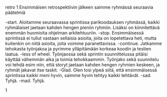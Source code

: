 retro 1
Ensimmäisen retrospektiivin jälkeen saimme ryhmässä seuraavia päätelmiä
 
-start. Aloitamme seuraavassa sprintissa parikoodauksen ryhmässä, kaikki ryhmälaiset jaetaan kahden hengen pieniin ryhmiin. Lisäksi on kiinnitettävä enemmän huomioita ohjelman arkitehtuuriin.
-stop. Ensimmäisessä sprintissä ei tullut vastaan sellaisia asioita, joita on lopetettava heti, mutta kuitenkin on niitä asioita, joita voimme paranettavissa.
-continue. Jatkamme tehokasta työnjakoa ja pyrimme ylläpitämään korkeaa koodin ja testien laatua.
-less of wheel. Työnjaossa sekä sprintin suunnittelussa pitäisi käyttää vähemmän aika ja toimia tehokkaammin. Työnjako sekä suunnitelu voi tehdä esim niin, että storyt jaetaan kahden hengen ryhmien keskeen, ja ryhmät jakavat itse taskit. 
-Glad. Olen tosi ylpeä siitä, että ensimmäisessä sprintissa kaikki meni hyvin, saimme hyvin tehtyy kaikki tehtävät.
-sad. Tyhjä.
-mad. Tyhjä.

1
